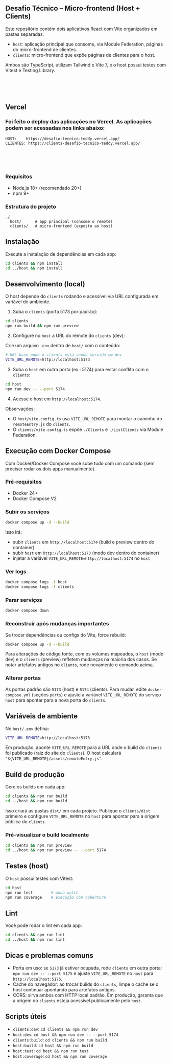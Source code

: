 ## Desafio Técnico – Micro-frontend (Host + Clients)

Este repositório contém dois aplicativos React com Vite organizados em pastas separadas:

- `host`: aplicação principal que consome, via Module Federation, páginas do micro-frontend de clientes.
- `clients`: micro-frontend que expõe páginas de clientes para o host.

Ambos são TypeScript, utilizam Tailwind e Vite 7, e o host possui testes com Vitest e Testing Library.

<br /><br /><br />

## Vercel

### Foi feito o deploy das aplicações no Vercel. As aplicações podem ser acessadas nos links abaixo:

```
HOST:    https://desafio-tecnico-teddy.vercel.app/
CLIENTES: https://clients-desafio-tecnico-teddy.vercel.app/
```

<br /><br /><br />

### Requisitos

- Node.js 18+ (recomendado 20+)
- npm 9+

### Estrutura do projeto

```
./
  host/      # app principal (consome o remote)
  clients/   # micro-frontend (exposto ao host)
```

## Instalação

Execute a instalação de dependências em cada app:

```bash
cd clients && npm install
cd ../host && npm install
```

## Desenvolvimento (local)

O host depende do `clients` rodando e acessível via URL configurada em variável de ambiente.

1. Suba o `clients` (porta 5173 por padrão):

```bash
cd clients
npm rum build && npm rum preview
```

2. Configure no `host` a URL do remote do `clients` (dev):

Crie um arquivo `.env` dentro de `host/` com o conteúdo:

```bash
# URL base onde o clients está sendo servido em dev
VITE_URL_REMOTE=http://localhost:5173
```

3. Suba o `host` em outra porta (ex.: 5174) para evitar conflito com o `clients`:

```bash
cd host
npm run dev -- --port 5174
```

4. Acesse o host em `http://localhost:5174`.

Observações:

- O `host/vite.config.ts` usa `VITE_URL_REMOTE` para montar o caminho do `remoteEntry.js` do `clients`.
- O `clients/vite.config.ts` expõe `./Clients` e `./ListClients` via Module Federation.

## Execução com Docker Compose

Com Docker/Docker Compose você sobe tudo com um comando (sem precisar rodar os dois apps manualmente).

### Pré-requisitos

- Docker 24+
- Docker Compose V2

### Subir os serviços

```bash
docker compose up -d --build
```

Isso irá:

- subir `clients` em `http://localhost:5174` (build e preview dentro do container)
- subir `host` em `http://localhost:5173` (modo dev dentro do container)
- injetar a variável `VITE_URL_REMOTE=http://localhost:5174` no `host`

### Ver logs

```bash
docker compose logs -f host
docker compose logs -f clients
```

### Parar serviços

```bash
docker compose down
```

### Reconstruir após mudanças importantes

Se trocar dependências ou configs do Vite, force rebuild:

```bash
docker compose up -d --build
```

Para alterações de código fonte, com os volumes mapeados, o `host` (modo dev) e o `clients` (preview) refletem mudanças na maioria dos casos. Se notar artefatos antigos no `clients`, rode novamente o comando acima.

### Alterar portas

As portas padrão são `5173` (host) e `5174` (clients). Para mudar, edite `docker-compose.yml` (seções `ports`) e ajuste a variável `VITE_URL_REMOTE` do serviço `host` para apontar para a nova porta do `clients`.

## Variáveis de ambiente

No `host/.env` defina:

```bash
VITE_URL_REMOTE=http://localhost:5173
```

Em produção, aponte `VITE_URL_REMOTE` para a URL onde o build do `clients` foi publicado (raiz do site do `clients`). O host calculará `"${VITE_URL_REMOTE}/assets/remoteEntry.js"`.

## Build de produção

Gere os builds em cada app:

```bash
cd clients && npm run build
cd ../host && npm run build
```

Isso criará as pastas `dist/` em cada projeto. Publique o `clients/dist` primeiro e configure `VITE_URL_REMOTE` no `host` para apontar para a origem pública do `clients`.

### Pré-visualizar o build localmente

```bash
cd clients && npm run preview
cd ../host && npm run preview -- --port 5174
```

## Testes (host)

O `host` possui testes com Vitest:

```bash
cd host
npm run test        # modo watch
npm run coverage    # execução com cobertura
```

## Lint

Você pode rodar o lint em cada app:

```bash
cd clients && npm run lint
cd ../host && npm run lint
```

## Dicas e problemas comuns

- Porta em uso: se `5173` já estiver ocupada, rode `clients` em outra porta: `npm run dev -- --port 5175` e ajuste `VITE_URL_REMOTE` no `host` para `http://localhost:5175`.
- Cache do navegador: ao trocar builds do `clients`, limpe o cache se o host continuar apontando para artefatos antigos.
- CORS: sirva ambos com HTTP local padrão. Em produção, garanta que a origem do `clients` esteja acessível publicamente pelo `host`.

## Scripts úteis

- `clients:dev`: `cd clients && npm run dev`
- `host:dev`: `cd host && npm run dev -- --port 5174`
- `clients:build`: `cd clients && npm run build`
- `host:build`: `cd host && npm run build`
- `host:test`: `cd host && npm run test`
- `host:coverage`: `cd host && npm run coverage`
